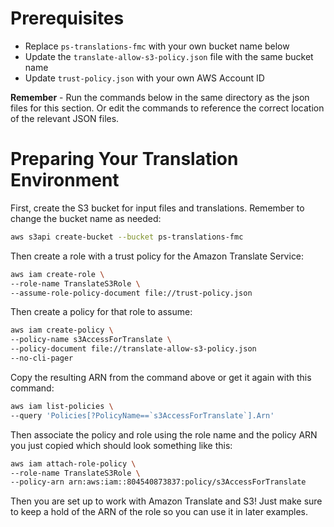 # Prerequisites

- Replace `ps-translations-fmc` with your own bucket name below
- Update the `translate-allow-s3-policy.json` file with the same bucket name
- Update `trust-policy.json` with your own AWS Account ID

**Remember** - Run the commands below in the same directory as the json files for this section. Or edit the commands to reference the correct location of the relevant JSON files.

# Preparing Your Translation Environment

First, create the S3 bucket for input files and translations. Remember to change the bucket name as needed:

```bash
aws s3api create-bucket --bucket ps-translations-fmc
```

Then create a role with a trust policy for the Amazon Translate Service:

```bash
aws iam create-role \
--role-name TranslateS3Role \
--assume-role-policy-document file://trust-policy.json
```

Then create a policy for that role to assume:

```bash
aws iam create-policy \
--policy-name s3AccessForTranslate \
--policy-document file://translate-allow-s3-policy.json
--no-cli-pager
```

Copy the resulting ARN from the command above or get it again with this command:

```bash
aws iam list-policies \
--query 'Policies[?PolicyName==`s3AccessForTranslate`].Arn'
```

Then associate the policy and role using the role name and the policy ARN you just copied which should look something like this:

```bash
aws iam attach-role-policy \
--role-name TranslateS3Role \
--policy-arn arn:aws:iam::804540873837:policy/s3AccessForTranslate
```

Then you are set up to work with Amazon Translate and S3! Just make sure to keep a hold of the ARN of the role so you can use it in later examples.
